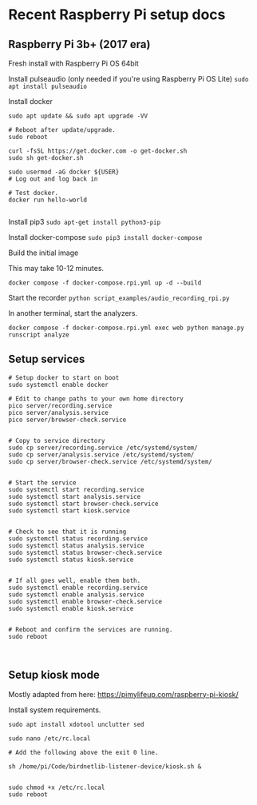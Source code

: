 # Recent Raspberry Pi setup docs


## Raspberry Pi 3b+ (2017 era)

Fresh install with Raspberry Pi OS 64bit

Install pulseaudio (only needed if you're using Raspberry Pi OS Lite)
`sudo apt install pulseaudio`

Install docker
```
sudo apt update && sudo apt upgrade -VV

# Reboot after update/upgrade.
sudo reboot

curl -fsSL https://get.docker.com -o get-docker.sh
sudo sh get-docker.sh

sudo usermod -aG docker ${USER}
# Log out and log back in

# Test docker.
docker run hello-world


```

Install pip3
`sudo apt-get install python3-pip`

Install docker-compose
`sudo pip3 install docker-compose`


Build the initial image

This may take 10-12 minutes.

`docker compose -f docker-compose.rpi.yml up -d --build`


Start the recorder
`python script_examples/audio_recording_rpi.py`

In another terminal, start the analyzers.

`docker compose -f docker-compose.rpi.yml exec web python manage.py runscript analyze`


## Setup services

```
# Setup docker to start on boot
sudo systemctl enable docker

```

```
# Edit to change paths to your own home directory
pico server/recording.service
pico server/analysis.service
pico server/browser-check.service


# Copy to service directory
sudo cp server/recording.service /etc/systemd/system/
sudo cp server/analysis.service /etc/systemd/system/
sudo cp server/browser-check.service /etc/systemd/system/


# Start the service
sudo systemctl start recording.service
sudo systemctl start analysis.service
sudo systemctl start browser-check.service
sudo systemctl start kiosk.service


# Check to see that it is running
sudo systemctl status recording.service
sudo systemctl status analysis.service
sudo systemctl status browser-check.service
sudo systemctl status kiosk.service


# If all goes well, enable them both.
sudo systemctl enable recording.service
sudo systemctl enable analysis.service
sudo systemctl enable browser-check.service
sudo systemctl enable kiosk.service


# Reboot and confirm the services are running.
sudo reboot



```


## Setup kiosk mode

Mostly adapted from here:
https://pimylifeup.com/raspberry-pi-kiosk/

Install system requirements.

```
sudo apt install xdotool unclutter sed
```


```
sudo nano /etc/rc.local
```

```
# Add the following above the exit 0 line.

sh /home/pi/Code/birdnetlib-listener-device/kiosk.sh &


```


```
sudo chmod +x /etc/rc.local
sudo reboot


```
